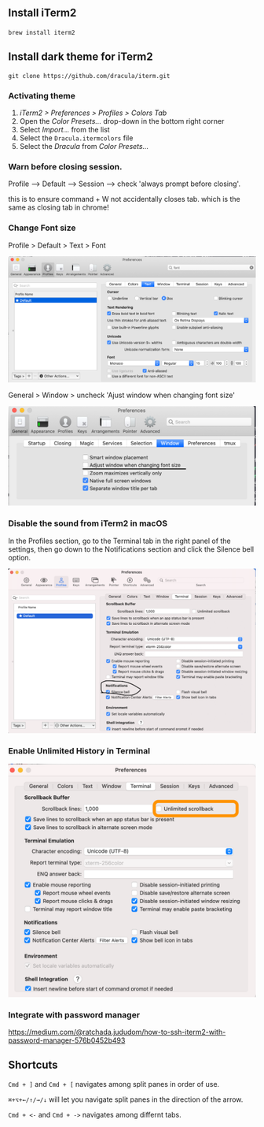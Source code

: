 ## Install iTerm2

`brew install iterm2`

## Install dark theme for iTerm2

```
git clone https://github.com/dracula/iterm.git
```

### Activating theme

1.  _iTerm2 > Preferences > Profiles > Colors Tab_
2.  Open the _Color Presets..._ drop-down in the bottom right corner
3.  Select _Import..._ from the list
4.  Select the `Dracula.itermcolors` file
5.  Select the _Dracula_ from _Color Presets..._

### Warn before closing session.

Profile --> Default --> Session --> check 'always prompt before closing'.

this is to ensure command + W not accidentally closes tab. which is the same as closing tab in chrome!

### Change Font size

Profile > Default > Text > Font

![](images/iterm2/font.png)

General > Window > uncheck 'Ajust window when changing font size'

![](images/iterm2/font2.png)

### Disable the sound from iTerm2 in macOS

In the Profiles section, go to the Terminal tab in the right panel of the settings, then go down to the Notifications section and click the Silence bell option.

![](images/iterm2/bell.png)

### Enable Unlimited History in Terminal

![](images/iterm2/history.png)

### Integrate with password manager

https://medium.com/@ratchada.jududom/how-to-ssh-iterm2-with-password-manager-576b0452b493

## Shortcuts

`Cmd + ]` and `Cmd + [` navigates among split panes in order of use.

`⌘+⌥+←/↑/→/↓` will let you navigate split panes in the direction of the arrow.

`Cmd + <-` and `Cmd + ->` navigates among differnt tabs.

